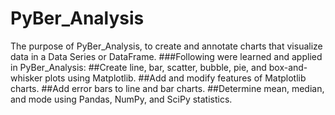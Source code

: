 # PyBer_Analysis

The purpose of PyBer_Analysis, to create and annotate charts that visualize data in a Data Series or DataFrame.
###Following were learned and applied in PyBer_Analysis:
##Create line, bar, scatter, bubble, pie, and box-and-whisker plots using Matplotlib.
##Add and modify features of Matplotlib charts.
##Add error bars to line and bar charts.
##Determine mean, median, and mode using Pandas, NumPy, and SciPy statistics.

